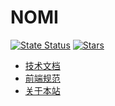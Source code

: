
# NOMI

[![State Status](https://img.shields.io/github/deployments/zhicaizhu123/nomi-docs/github-pages)](https://www.npmjs.com/package/nomi-docs)
[![Stars](https://img.shields.io/github/stars/zhicaizhu123/nomi-docs?style=social)](https://github.com/zhicaizhu123/nomi-docs/stargazers)

- [技术文档](/article/)
- [前端规范](/standard/)
- [关于本站](/about/)